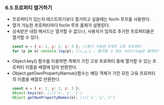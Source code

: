 ### 6.5 프로퍼티 열거하기

- 프로퍼티가 있는지 테스트하기보다 열거하고 싶을때는 for/in 루프를 사용한다.
- 열거 가능한 프로퍼티마다 for/in 루프 몸체가 실행된다.
- 상속받은 내장 메서드는 열거할 수 없으나, 사용자가 임의로 추가한 프로퍼티들은 열거할 수 있다.
  ```js
  const o = { x: 1, y: 2, z: 3 }; //열거 가능한 3개의 고유 프로퍼티
  for (p in o) console.log(p); //x,y,z : 열거할 수 없는 toString은 출력되지 않는다
  ```
- Object.key() 함수를 이용하면 객체가 가진 고유 프로퍼티 중에 열거할 수 있는 프로퍼티 이름을 배열에 담아 반환한다.
- Object.getOwnPropertyNamse()함수는 해당 객체가 가진 모든 고유 프로퍼티의 이름을 배열로 반환한다.
  ```js
  const o = { x: 1, y: 2, z: 3 };
  Object.keys(o); ///['x','y','z']
  Object.getOwnPropertyNames(o); ///['x','y','z']
  ```
